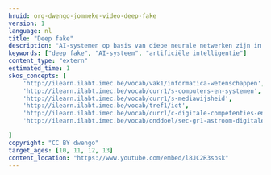 ```yaml
---
hruid: org-dwengo-jommeke-video-deep-fake
version: 1
language: nl
title: "Deep fake"
description: "AI-systemen op basis van diepe neurale netwerken zijn in staat om gezichten in video's te vervangen."
keywords: ["deep fake", "AI-systeem", "artificiële intelligentie"]
content_type: "extern"
estimated_time: 1
skos_concepts: [
    'http://ilearn.ilabt.imec.be/vocab/vak1/informatica-wetenschappen', 
    'http://ilearn.ilabt.imec.be/vocab/curr1/s-computers-en-systemen',
    'http://ilearn.ilabt.imec.be/vocab/curr1/s-mediawijsheid',
    'http://ilearn.ilabt.imec.be/vocab/tref1/ict',
    'http://ilearn.ilabt.imec.be/vocab/curr1/c-digitale-competenties-en-mediawijsheid',
    'http://ilearn.ilabt.imec.be/vocab/onddoel/sec-gr1-astroom-digitale-competenties-en-mediawijsheid-4.5',

]
copyright: "CC BY dwengo"
target_ages: [10, 11, 12, 13]
content_location: "https://www.youtube.com/embed/l8JC2R3sbsk"
---
```




